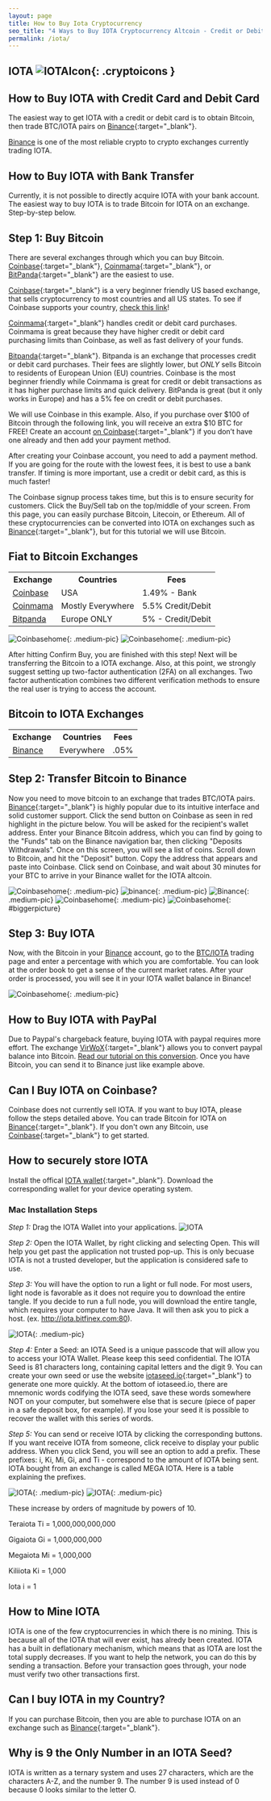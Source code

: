 ```yaml
---
layout: page
title: How to Buy Iota Cryptocurrency
seo_title: "4 Ways to Buy IOTA Cryptocurrency Altcoin - Credit or Debit Card and Bank Account Transfer"
permalink: /iota/
---
```



## IOTA ![IOTAIcon](/img/iota.jpg){: .cryptoicons }


## How to Buy IOTA with Credit Card and Debit Card

The easiest way to get IOTA with a credit or debit card is to obtain Bitcoin, then trade BTC/IOTA pairs on [Binance](https://www.binance.com/?ref=18991911){:target="_blank"}.

[Binance](https://www.binance.com/?ref=18991911) is one of the most reliable crypto to crypto exchanges currently trading IOTA.

## How to Buy IOTA with Bank Transfer

Currently, it is not possible to directly acquire IOTA with your bank account. The easiest way to buy IOTA is to trade Bitcoin for IOTA on an exchange. Step-by-step below.

## Step 1: Buy Bitcoin
There are several exchanges through which you can buy Bitcoin. [Coinbase](https://www.coinbase.com/join/53bc38a3b11f6623df000004){:target="_blank"}, [Coinmama](https://www.coinmama.com/?ref=buyaltcoinsworldwide){:target="_blank"}, or [BitPanda](https://www.bitpanda.com/?ref=7989064235904733469){:target="_blank"} are the easiest to use.

[Coinbase](https://www.coinbase.com/join/53bc38a3b11f6623df000004){:target="_blank"} is a very beginner friendly US based exchange, that sells cryptocurrency to most countries and all US states. To see if Coinbase supports your country, [check this link](https://support.coinbase.com/customer/en/portal/articles/1392031-what-countries-are-buys-and-sells-available-in-)!

[Coinmama](https://www.coinmama.com/?ref=buyaltcoinsworldwide){:target="_blank"} handles credit or debit card purchases. Coinmama is great because they have higher credit or debit card purchasing limits than Coinbase, as well as fast delivery of your funds.

[Bitpanda](https://www.bitpanda.com/?ref=7989064235904733469){:target="_blank"}. Bitpanda is an exchange that processes credit or debit card purchases. Their fees are slightly lower, but *ONLY* sells Bitcoin to residents of European Union (EU) countries.
Coinbase is the most beginner friendly while Coinmama is great for credit or debit transactions as it has higher purchase limits and quick delivery. BitPanda is great (but it only works in Europe) and has a 5% fee on credit or debit purchases.

We will use Coinbase in this example. Also, if you purchase over $100 of Bitcoin through the following link, you will receive an extra $10 BTC for FREE! Create an account [on Coinbase](https://www.coinbase.com/join/53bc38a3b11f6623df000004){:target="_blank"} if you don’t have one already and then add your payment method.

After creating your Coinbase account, you need to add a payment method. If you are going for the route with the lowest fees, it is best to use a bank transfer. If timing is more important, use a credit or debit card, as this is much faster!

The Coinbase signup process takes time, but this is to ensure security for customers. Click the Buy/Sell tab on the top/middle of your screen. From this page, you can easily purchase Bitcoin, Litecoin, or Ethereum. All of these cryptocurrencies can be converted into IOTA on exchanges such as [Binance](https://www.binance.com/?ref=18991911){:target="_blank"}, but for this tutorial we will use Bitcoin.

## Fiat to Bitcoin Exchanges
<table class="basic-table" align="center">
 <tr>
  <th>Exchange</th>
  <th>Countries</th>
  <th>Fees</th>
 </tr>

 <tr>
  <td><a href="https://www.coinbase.com/join/53bc38a3b11f6623df000004"> Coinbase</a></td>
  <td>USA</td>
  <td>1.49% - Bank </td>
 </tr>

 <tr>
  <td><a href="https://www.coinmama.com/?ref=buyaltcoinsworldwide">Coinmama</a></td>
  <td>Mostly Everywhere</td>
  <td>5.5% Credit/Debit</td>
 </tr>
 <tr>
  <td><a href="https://www.bitpanda.com/?ref=7989064235904733469">Bitpanda</a></td>
  <td>Europe ONLY</td>
  <td>5% - Credit/Debit </td>
 </tr>

</table>

![Coinbasehome](/img/Coinbase3.png){: .medium-pic}
![Coinbasehome](/img/Coinbase2.png){: .medium-pic}

After hitting Confirm Buy, you are finished with this step! Next will be transferring the Bitcoin to a IOTA exchange. Also, at this point, we strongly suggest setting up two-factor authentication (2FA) on all exchanges. Two factor authentication  combines two different verification methods to ensure the real user is trying to access the account.

## Bitcoin to IOTA Exchanges
<table class="basic-table" align="center">
 <tr>
  <th>Exchange</th>
  <th>Countries</th>
  <th>Fees</th>
 </tr>

 <tr>
  <td><a href="https://www.binance.com/?ref=18991911"> Binance</a></td>
  <td>Everywhere</td>
  <td>.05% </td>
 </tr>
</table>

## Step 2: Transfer Bitcoin to Binance

Now you need to move bitcoin to an exchange that trades BTC/IOTA pairs. [Binance](https://www.binance.com/?ref=18991911){:target="_blank"} is highly popular due to its intuitive interface and solid customer support. Click the send button on Coinbase as seen in red highlight in the picture below. You will be asked for the recipient's wallet address. Enter your Binance Bitcoin address, which you can find by going to the "Funds" tab on the Binance navigation bar, then clicking "Deposits Withdrawals". Once on this screen, you will see a list of coins. Scroll down to Bitcoin, and hit the "Deposit" button. Copy the address that appears and paste into Coinbase. Click send on Coinbase, and wait about 30 minutes for your BTC to arrive in your Binance wallet for the IOTA altcoin.


![Coinbasehome](/img/Send1.png){: .medium-pic}
![binance](/img/binancedeposit.png){: .medium-pic}
![Binance](/img/binancedeposit2.png){: .medium-pic}
![Coinbasehome](/img/Send2.png){: .medium-pic}
![Coinbasehome](/img/Send3.png){: #biggerpicture}


## Step 3: Buy IOTA

Now, with the Bitcoin in your [Binance](https://www.binance.com/?ref=18991911) account, go to the [BTC/IOTA](https://www.binance.com/trade.html?symbol=IOTA_BTC) trading page and enter a percentage with which you are comfortable. You can look at the order book to get a sense of the current market rates. After your order is processed, you will see it in your IOTA wallet balance in Binance!

![Coinbasehome](/img/iotaex.png){: .medium-pic}


## How to Buy IOTA with PayPal

Due to Paypal's chargeback feature, buying IOTA with paypal requires more effort. The exchange [VirWoX](https://www.virwox.com?r=22aa25){:target="_blank"} allows you to convert paypal balance into Bitcoin. [Read our tutorial on this conversion](/buy-bitcoin/paypal/). Once you have Bitcoin, you can send it to Binance just like example above.

## Can I Buy IOTA on Coinbase?

Coinbase does not currently sell IOTA. If you want to buy IOTA, please follow the steps detailed above. You can trade Bitcoin for IOTA on [Binance](https://www.binance.com/?ref=18991911){:target="_blank"}. If you don't own any Bitcoin, use [Coinbase](https://www.coinbase.com/join/53bc38a3b11f6623df000004){:target="_blank"} to get started.


##  How to securely store IOTA

Install the offical [IOTA wallet](https://github.com/iotaledger/wallet/releases){:target="_blank"}. Download the corresponding wallet for your device operating system.

### Mac Installation Steps

*Step 1:* Drag the IOTA Wallet into your applications.
![IOTA](/img/iot.png)

*Step 2:* Open the IOTA Wallet, by right clicking and selecting Open. This will help you get past the application not trusted pop-up. This is only becuase IOTA is not a trusted developer, but the application is considered safe to use.

*Step 3:* You will have the option to run a light or full node. For most users, light node is favorable as it does not require you to download the entire tangle. If you decide to run a full node, you will download the entire tangle, which requires your computer to have Java. It will then ask you to pick a host. (ex. http://iota.bitfinex.com:80).

![IOTA](/img/iot2.png){: .medium-pic}

*Step 4:* Enter a Seed: an IOTA Seed is a unique passcode that will allow you to access your IOTA Wallet. Please keep this seed confidential. The IOTA Seed is 81 characters long, containing capital letters and the digit 9. You can create your own seed or use the website [iotaseed.io](https://iotaseed.io/){:target="_blank"} to generate one more quickly. At the bottom of iotaseed.io, there are mnemonic words codifying the IOTA seed, save these words somewhere NOT on your computer, but somehwere else that is secure (piece of paper in a safe deposit box, for example). If you lose your seed it is possible to recover the wallet with this series of words.


*Step 5:* You can send or receive IOTA by clicking the corresponding buttons. If you want receive IOTA from someone, click receive to display your public address. When you click Send, you will see an option to add a prefix. These prefixes: i, Ki, Mi, Gi, and Ti -  correspond to the amount of IOTA being sent. IOTA bought from an exchange is called MEGA IOTA. Here is a table explaining the prefixes.

![IOTA](/img/IOTAWALLET.png){: .medium-pic}
![IOTA](/img/IOTA5wallet.png){: .medium-pic}

These increase by orders of magnitude by powers of 10.

Teraiota Ti = 1,000,000,000,000

Gigaiota Gi = 1,000,000,000

Megaiota Mi = 1,000,000

Kiliiota Ki = 1,000

Iota i = 1


## How to Mine IOTA

IOTA is one of the few cryptocurrencies in which there is no mining. This is because all of the IOTA that will ever exist, has alredy been created. IOTA has a built in deflationary mechanism, which means that as IOTA are lost the total supply decreases. If you want to help the network, you can do this by sending a transaction. Before your transaction goes through, your node must verify two other transactions first.


## Can I buy IOTA in my Country?

If you can purchase Bitcoin, then you are able to purchase IOTA on an exchange such as [Binance](https://www.binance.com/?ref=18991911){:target="_blank"}.

## Why is 9 the Only Number in an IOTA Seed?

IOTA is written as a ternary system and uses 27 characters, which are the characters A-Z, and the number 9. The number 9 is used instead of 0 because 0 looks similar to the letter O.
